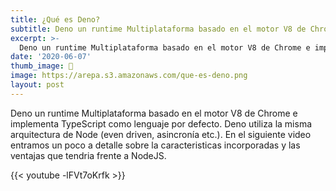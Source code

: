 ```yaml
---
title: ¿Qué es Deno?
subtitle: Deno un runtime Multiplataforma basado en el motor V8 de Chrome e implementa TypeScript como lenguaje por defecto 
excerpt: >-
  Deno un runtime Multiplataforma basado en el motor V8 de Chrome e implementa TypeScript como lenguaje por defecto 
date: '2020-06-07'
thumb_image: 🦕
image: https://arepa.s3.amazonaws.com/que-es-deno.png
layout: post
---
```


Deno un runtime Multiplataforma basado en el motor V8 de Chrome e implementa TypeScript como lenguaje por defecto. Deno utiliza la misma arquitectura de Node (even driven, asincronía etc.). En el siguiente video entramos un poco a detalle sobre la caracteristicas incorporadas y las ventajas que tendria frente a NodeJS.

{{< youtube -lFVt7oKrfk >}}